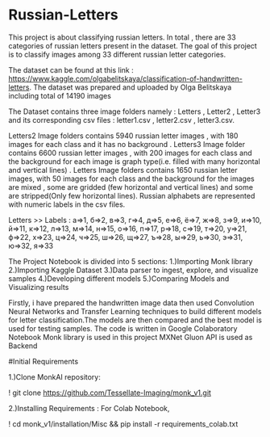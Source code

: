 # Russian-Letters
This project is about classifying russian letters. In total , there are 33 categories of russian letters present in the dataset.
The goal of this project is to classify images among 33 different russian letter categories.

The dataset can be found at this link : https://www.kaggle.com/olgabelitskaya/classification-of-handwritten-letters.
The dataset was prepared and uploaded by Olga Belitskaya including total of 14190 images

The Dataset contains three image folders namely : Letters , Letter2 , Letter3 and its corresponding csv files : letter1.csv , letter2.csv , letter3.csv.

Letters2 Image folders contains 5940 russian letter images , with 180 images for each class and it has no background .
Letters3 Image folder contains 6600 russian letter images ,  with 200 images for each class and the background for each image is graph type(i.e. filled with many horizontal and vertical lines) .
Letters Image folders contains 1650 russian letter images, with 50 images for each class and the background for the images are mixed , some are gridded (few horizontal and vertical lines) and some are stripped(Only few horizontal lines).
Russian alphabets are represented with numeric labels in the csv files.

Letters >> Labels :
а=>1, б=>2, в=>3, г=>4, д=>5, е=>6, ё=>7, ж=>8, з=>9, и=>10,
й=>11, к=>12, л=>13, м=>14, н=>15, о=>16, п=>17, р=>18, с=>19, т=>20,
у=>21, ф=>22, х=>23, ц=>24, ч=>25, ш=>26, щ=>27, ъ=>28, ы=>29, ь=>30,
э=>31, ю=>32, я=>33

The Project Notebook is divided into 5 sections:
1.)Importing Monk library
2.)Importing Kaggle Dataset
3.)Data parser to ingest, explore, and visualize samples
4.)Developing different models
5.)Comparing Models and Visualizing results


Firstly, i have prepared the handwritten image data then used Convolution Neural Networks and Transfer Learning techniques to build different models for letter classification.The models are then compared and the best model is used for testing samples. 
The code is written in Google Colaboratory Notebook 
Monk library is used in this project
MXNet Gluon API is used as Backend 

#Initial Requirements 

1.)Clone MonkAI repository:

 ! git clone https://github.com/Tessellate-Imaging/monk_v1.git

2.)Installing Requirements :
For Colab Notebook,

! cd monk_v1/installation/Misc && pip install -r requirements_colab.txt














